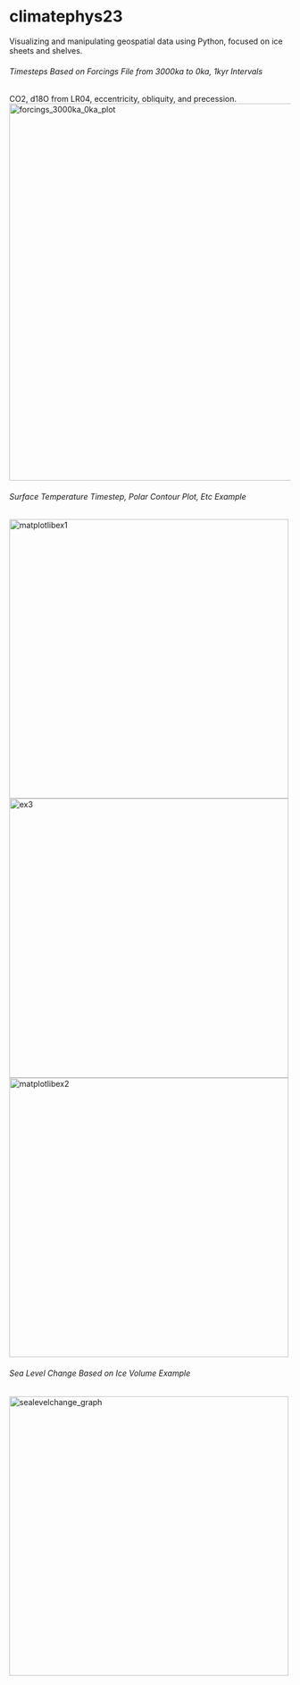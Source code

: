 # climatephys23
Visualizing and manipulating geospatial data using Python, focused on ice sheets and shelves. 
<br />

<h6> Timesteps Based on Forcings File from 3000ka to 0ka, 1kyr Intervals </h6>
<h7> CO2,  d18O from LR04, eccentricity, obliquity, and  precession. <h7>
<img width="675" alt="forcings_3000ka_0ka_plot" src="https://github.com/kymaximum/climatephys23/assets/88376943/208a04e9-c499-4cbd-ae7f-ed8d9105cc75">

<h6> Surface Temperature Timestep, Polar Contour Plot, Etc Example </h6>
<img width="500" alt="matplotlibex1" src="https://github.com/kymaximum/climatephys23/assets/88376943/b82a5338-c386-4e05-a407-0e507c4eaed7">
<img width="500" alt="ex3" src="https://github.com/kymaximum/climatephys23/assets/88376943/01eff1e9-3d9e-4d48-8ddd-94edc7eecf58">
<img width="500" alt="matplotlibex2" src="https://github.com/kymaximum/climatephys23/assets/88376943/6a235220-7fa9-4290-ab93-d36f4e7dfe78">

<h6> Sea Level Change Based on Ice Volume Example</h6>
<img width="500" alt="sealevelchange_graph" src="https://github.com/kymaximum/climatephys23/assets/88376943/0bf73523-ceed-46c4-afef-81f7d9bb0b0a">

